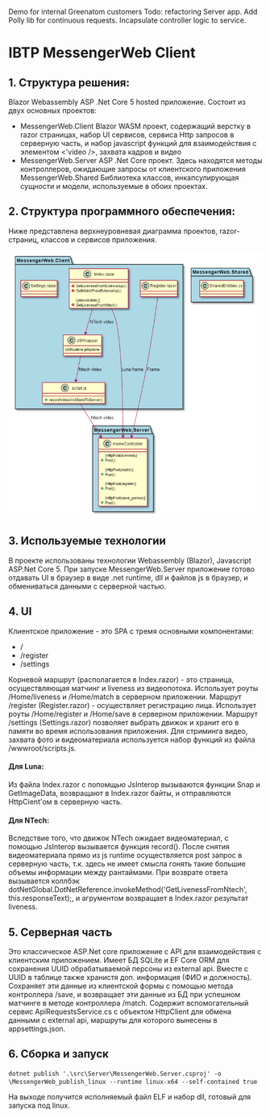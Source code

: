 Demo for internal Greenatom customers
Todo: refactoring Server app. Add Polly lib for continuous requests. Incapsulate controller logic to service.

# IBTP MessengerWeb Client
## 1. Структура решения:
Blazor Webassembly ASP .Net Core 5 hosted приложение. Состоит из двух основных проектов:

- MessengerWeb.Client
Blazor WASM проект, содержащий верстку в razor страницах, набор UI сервисов, сервиса Http запросов в серверную часть, и набор javascript функций для взаимодействия с элементом <'video />, захвата кадров и видео
- MessengerWeb.Server
ASP .Net Core проект. Здесь находятся методы контроллеров, ожидающие запросы от клиентского приложения
MessengerWeb.Shared
Библиотека классов, инкапсулирующая сущности и модели, используемые в обоих проектах.

## 2. Структура программного обеспечения:
Ниже представлена верхнеуровневая диаграмма проектов, razor-страниц, классов и сервисов приложения.

![](src/Documentation/scheme.png)

## 3. Используемые технологии
В проекте использованы технологии Webassembly (Blazor), Javascript ASP.Net Core 5. При запуске MessengerWeb.Server приложение готово отдавать UI в браузер в виде .net runtime, dll и файлов js в браузер, и обмениваться данными с серверной частью.
## 4. UI
Клиентское приложение - это SPA с тремя основными компонентами:

- /
- /register
- /settings

Корневой маршрут (располагается в Index.razor) - это страница, осуществляющая матчинг и liveness из видеопотока. Использует роуты /Home/liveness и /Home/match в серверном приложении.
Маршрут /register (Register.razor) - осуществляет регистрацию лица. Использует роуты /Home/register и /Home/save в серверном приложении.
Маршрут /settings (Settings.razor) позволяет выбрать движок и хранит его в памяти во время использования приложения.
Для стриминга видео, захвата фото и видеоматериала используется набор функций из файла /wwwroot/scripts.js.
#### Для Luna:
Из файла Index.razor с попомщью JsInterop вызываются функции Snap и GetImageData, возвращают в Index.razor байты, и отправляются HttpCient'ом в серверную часть.
#### Для NTech:
Вследствие того, что движок NTech ожидает видеоматериал, с помощью JsInterop вызывается функция record(). После снятия видеоматериала прямо из js runtime осуществляется post запрос в серверную часть, т.к. здесь не имеет смысла гонять такие большие объемы информации между рантаймами. При возврате ответа вызывается коллбэк dotNetGlobal.DotNetReference.invokeMethod('GetLivenessFromNtech', this.responseText);, и агрументом возвращает в Index.razor результат liveness.
## 5. Серверная часть
Это классическое ASP.Net core приложение с API для взаимодействия с клиентским приложением. Имеет БД SQLite и EF Core ORM для сохранения UUID обрабатываемой персоны из external api. Вместе с UUID в таблице также хранистя доп. информация (ФИО и должность). Сохраняет эти данные из клиентской формы с помощью метода контроллера /save, и возвращает эти данные из БД при успешном матчинге в методе контроллера /match.
Содержит вспомогательный сервис ApiRequestsService.cs с объектом HttpClient для обмена данными с external api, маршруты для которого вынесены в appsettings.json.
## 6. Сборка и запуск
```
dotnet publish '.\src\Server\MessengerWeb.Server.csproj' -o \MessengerWeb_publish_linux --runtime linux-x64 --self-contained true
```
На выходе получится исполняемый файл ELF и набор dll, готовый для запуска под linux.
